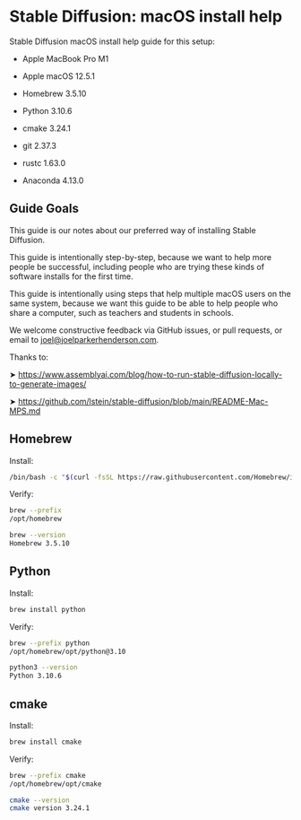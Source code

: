 # Stable Diffusion: macOS install help

Stable Diffusion macOS install help guide for this setup:

* Apple MacBook Pro M1
 
* Apple macOS 12.5.1

* Homebrew 3.5.10

* Python 3.10.6
 
* cmake 3.24.1
  
* git 2.37.3

* rustc 1.63.0

* Anaconda 4.13.0


## Guide Goals

This guide is our notes about our preferred way of installing Stable Diffusion.

This guide is intentionally step-by-step, because we want to help more people be successful, including people who are trying these kinds of software installs for the first time.

This guide is intentionally using steps that help multiple macOS users on the same system, because we want this guide to be able to help people who share a computer, such as teachers and students in schools.
  
We welcome constructive feedback via GitHub issues, or pull requests, or email to joel@joelparkerhenderson.com.

Thanks to:

➤ https://www.assemblyai.com/blog/how-to-run-stable-diffusion-locally-to-generate-images/

➤ https://github.com/lstein/stable-diffusion/blob/main/README-Mac-MPS.md


## Homebrew

Install:

```sh
/bin/bash -c "$(curl -fsSL https://raw.githubusercontent.com/Homebrew/install/HEAD/install.sh)"
```

Verify:

```sh
brew --prefix
/opt/homebrew

brew --version
Homebrew 3.5.10
```


## Python

Install:

```sh
brew install python
```

Verify:

```sh
brew --prefix python
/opt/homebrew/opt/python@3.10

python3 --version
Python 3.10.6
```


## cmake

Install:

```sh
brew install cmake
```

Verify:

```sh
brew --prefix cmake 
/opt/homebrew/opt/cmake

cmake --version
cmake version 3.24.1
```

